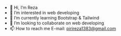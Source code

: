 - 👋 Hi, I’m Reza
- 👀 I’m interested in web developing
- 🌱 I’m currently learning Bootstrap & Tailwind
- 💞️ I’m looking to collaborate on web developing
- 📫 How to reach me E-mail: pirireza1383@gmail.com

<!---
Rpr9110/Rpr9110 is a ✨ special ✨ repository because its `README.md` (this file) appears on your GitHub profile.
You can click the Preview link to take a look at your changes.
--->
